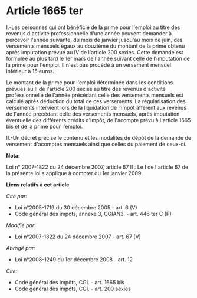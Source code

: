 # Article 1665 ter

I.-Les personnes qui ont bénéficié de la prime pour l'emploi au titre des revenus d'activité professionnelle d'une année
peuvent demander à percevoir l'année suivante, du mois de janvier jusqu'au mois de juin, des versements mensuels égaux au
douzième du montant de la prime obtenu après imputation prévue au IV de l'article 200 sexies. Cette demande est formulée au
plus tard le 1er mars de l'année suivant celle de l'imputation de la prime pour l'emploi. Il n'est pas procédé à un versement
mensuel inférieur à 15 euros. 

Le montant de la prime pour l'emploi déterminée dans les conditions prévues au II de l'article 200 sexies au titre des
revenus d'activité professionnelle de l'année précédant celle des versements mensuels est calculé après déduction du total de
ces versements. La régularisation des versements intervient lors de la liquidation de l'impôt afférent aux revenus de l'année
précédant celle des versements mensuels, après imputation éventuelle des différents crédits d'impôt, de l'acompte prévu à
l'article 1665 bis et de la prime pour l'emploi. 

II.-Un décret précise le contenu et les modalités de dépôt de la demande de versement d'acomptes mensuels ainsi que celles du
paiement de ceux-ci.

**Nota:**

Loi n° 2007-1822 du 24 décembre 2007, article 67 II : Le I de l'article 67 de la présente loi s'applique à compter du 1er
janvier 2009.

**Liens relatifs à cet article**

_Cité par_:

  - Loi n°2005-1719 du 30 décembre 2005 - art. 6 (V)
  - Code général des impôts, annexe 3, CGIAN3. - art. 446 ter C (P)

_Modifié par_:

  - Loi n°2007-1822 du 24 décembre 2007 - art. 67 (V)

_Abrogé par_:

  - Loi n°2008-1249 du 1er décembre 2008 - art. 12

_Cite_:

  - Code général des impôts, CGI. - art. 1665 bis
  - Code général des impôts, CGI. - art. 200 sexies
